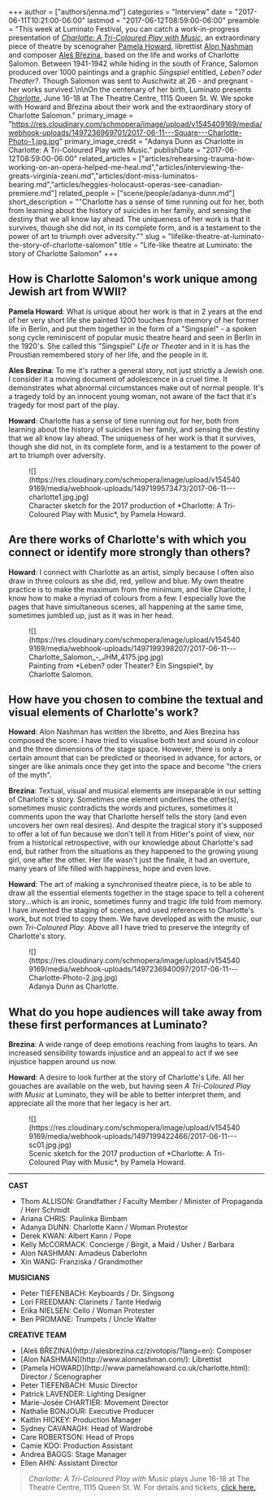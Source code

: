 +++
author = ["authors/jenna.md"]
categories = "Interview"
date = "2017-06-11T10:21:00-06:00"
lastmod = "2017-06-12T08:59:00-06:00"
preamble = "This week at Luminato Festival, you can catch a work-in-progress presentation of [*Charlotte: A Tri-Coloured Play with Music*](https://luminatofestival.com/2017/Events/Charlotte-A-Tri-Coloured-Play-with-Music), an extraordinary piece of theatre by scenograher [Pamela Howard](http://www.pamelahoward.co.uk/charlotte.html), librettist [Alon Nashman](http://www.alonnashman.com/) and composer [Aleš Březina](http://alesbrezina.cz/zivotopis/?lang=en), based on the life and works of Charlotte Salomon. Between 1941-1942 while hiding in the south of France, Salomon produced over 1000 paintings and a graphic *Singspiel* entitled, *Leben? oder Theater?*. Though Salomon was sent to Auschwitz at 26 - and pregnant - her works survived.\n\nOn the centenary of her birth, Luminato presents [*Charlotte*](https://luminatofestival.com/2017/Events/Charlotte-A-Tri-Coloured-Play-with-Music), June 16-18 at The Theatre Centre, 1115 Queen St. W. We spoke with Howard and Březina about their work and the extraordinary story of Charlotte Salomon."
primary_image = "https://res.cloudinary.com/schmopera/image/upload/v1545409169/media/webhook-uploads/1497236969701/2017-06-11---Square---Charlotte-Photo-1.jpg.jpg"
primary_image_credit = "Adanya Dunn as Charlotte in Charlotte: A Tri-Coloured Play with Music."
publishDate = "2017-06-12T08:59:00-06:00"
related_articles = ["articles/rehearsing-trauma-how-working-on-an-opera-helped-me-heal.md","articles/interviewing-the-greats-virginia-zeani.md","articles/dont-miss-luminatos-bearing.md","articles/heggies-holocaust-operas-see-canadian-premiere.md"]
related_people = ["scene/people/adanya-dunn.md"]
short_description = "&quot;Charlotte has a sense of time running out for her, both from learning about the history of suicides in her family, and sensing the destiny that we all know lay ahead. The uniqueness of her work is that it survives, though she did not, in its complete form, and is a testament to the power of art to triumph over adversity.&quot;"
slug = "lifelike-theatre-at-luminato-the-story-of-charlotte-salomon"
title = "Life-like theatre at Luminato: the story of Charlotte Salomon"
+++

## How is Charlotte Salomon's work unique among Jewish art from WWII?

**Pamela Howard**: What is unique about her work is that in 2 years at the end of her very short life she painted 1200 touches from memory of her former life in Berlin, and put them together in the form of a "Singspiel" - a spoken song cycle reminiscent of popular music theatre heard and seen in Berlin in the 1920's. She called this "Singspiel" *Life or Theater* and in it is has the Proustian remembered story of her life, and the people in it. 

**Ales Brezina**: To me it's rather a general story, not just strictly a Jewish one. I consider it a moving document of adolescence in a cruel time. It demonstrates what abnormal circumstances make out of normal people. It's a tragedy told by an innocent young woman, not aware of the fact that it's tragedy for most part of the play.

**Howard**: Charlotte has a sense of time running out for her, both from learning about the history of suicides in her family, and sensing the destiny that we all know lay ahead. The uniqueness of her work is that it survives, though she did not, in its complete form, and is a testament to the power of art to triumph over adversity.

<figure data-type="image">
![](https://res.cloudinary.com/schmopera/image/upload/v1545409169/media/webhook-uploads/1497199573473/2017-06-11---charlotte1.jpg.jpg)<figcaption>Character sketch for the 2017 production of *Charlotte: A Tri-Coloured Play with Music*, by Pamela Howard.</figcaption>
</figure>

## Are there works of Charlotte's with which you connect or identify more strongly than others?

**Howard**: I connect with Charlotte as an artist, simply because I often also draw in three colours as she did, red, yellow and blue. My own theatre practice is to make the maximum from the minimum, and like Charlotte, I know how to make a myriad of colours from a few. I especially love the pages that have simultaneous scenes, all happening at the same time, sometimes jumbled up, just as it was in her head.

<figure data-type="image">
![](https://res.cloudinary.com/schmopera/image/upload/v1545409169/media/webhook-uploads/1497199398207/2017-06-11---Charlotte_Salomon_-_JHM_4175.jpg.jpg)
<figcaption>Painting from *Leben? oder Theater? Ein Singspiel*, by Charlotte Salomon.</figcaption>
</figure>

## How have you chosen to combine the textual and visual elements of Charlotte's work? 

**Howard**: Alon Nashman has written the libretto, and Ales Brezina has composed the score. I have tried to visualise both text and sound in colour and the three dimensions of the stage space. However, there is only a certain amount that can be predicted or theorised in advance, for actors, or singer are like animals once they get into the space and become "the criers of the myth". 

**Brezina**: Textual, visual and musical elements are inseparable in our setting of Charlotte´s story. Sometimes one element underlines the other(s), sometimes music contradicts the words and pictures, sometimes it comments upon the way that Charlotte herself tells the story (and even uncovers her own real desires). And despite the tragical story it's supposed to offer a lot of fun because we don't tell it from Hitler's point of view, nor from a historical retrospective, with our knowledge about Charlotte's sad end, but rather from the situations as they happened to the growing young girl, one after the other. Her life wasn't just the finale, it had an overture, many years of life filled with happiness, hope and even love.

**Howard**: The art of making a synchronised theatre piece, is to be able to draw all the essential elements together in the stage space to tell a coherent story...which is an ironic, sometimes funny and tragic life told from memory. I have invented the staging of scenes, and used references to Charlotte's work, but not tried to copy them. We have developed as with the music, our own *Tri-Coloured Play*. Above all I have tried to preserve the integrity of Charlotte's story.

<figure data-type="image">
![](https://res.cloudinary.com/schmopera/image/upload/v1545409169/media/webhook-uploads/1497236940097/2017-06-11---Charlotte-Photo-2.jpg.jpg)<figcaption>Adanya Dunn as Charlotte.</figcaption>
</figure>

## What do you hope audiences will take away from these first performances at Luminato?

**Brezina**: A wide range of deep emotions reaching from laughs to tears. An increased sensibility towards injustice and an appeal to act if we see injustice happen around us now.

**Howard**: A desire to look further at the story of Charlotte's Life. All her gouaches are available on the web, but having seen *A Tri-Coloured Play with Music* at Luminato, they will be able to better interpret them, and appreciate all the more that her legacy is her art.

<figure data-type="image">
![](https://res.cloudinary.com/schmopera/image/upload/v1545409169/media/webhook-uploads/1497199422466/2017-06-11---sc01.jpg.jpg)
<figcaption>Scenic sketch for the 2017 production of *Charlotte: A Tri-Coloured Play with Music*, by Pamela Howard.</figcaption>
</figure>

***
**CAST**

<ul class="nospace">

<li>Thom ALLISON: Grandfather / Faculty Member / Minister of Propaganda / Herr Schmidt
<li>Ariana CHRIS: Paulinka Bimbam
<li>Adanya DUNN: Charlotte Kann / Woman Protestor
<li>Derek KWAN: Albert Kann / Pope
<li>Kelly McCORMACK: Concierge / Birgit, a Maid / Usher / Barbara
<li>Alon NASHMAN: Amadeus Daberlohn
<li>Xin WANG: Franziska / Grandmother
</ul>

**MUSICIANS**

<ul class="nospace">

<li>Peter TIEFENBACH: Keyboards / Dr. Singsong
<li>Lori FREEDMAN: Clarinets / Tante Hedwig
<li>Erika NIELSEN: Cello / Woman Protester
<li>Ben PROMANE: Trumpets / Uncle Walter
</ul>

**CREATIVE TEAM**

<ul class="nospace">

<li>[Aleš BŘEZINA](http://alesbrezina.cz/zivotopis/?lang=en): Composer
<li>[Alon NASHMAN](http://www.alonnashman.com/): Librettist
<li>[Pamela HOWARD](http://www.pamelahoward.co.uk/charlotte.html): Director / Scenographer
<li>Peter TIEFENBACH: Music Director
<li>Patrick LAVENDER: Lighting Designer
<li>Marie-Josée CHARTIER: Movement Director
<li>Nathalie BONJOUR: Executive Producer
<li>Kaitlin HICKEY: Production Manager
<li>Sydney CAVANAGH: Head of Wardrobe
<li>Care ROBERTSON: Head of Props
<li>Camie KOO: Production Assistant
<li>Andrea BAGGS: Stage Manager
<li>Ellen AHN: Assistant Director
</ul>

>*Charlotte: A Tri-Coloured Play with Music* plays June 16-18 at The Theatre Centre, 1115 Queen St. W. For details and tickets, [click here.](https://luminatofestival.com/2017/Events/Charlotte-A-Tri-Coloured-Play-with-Music)
